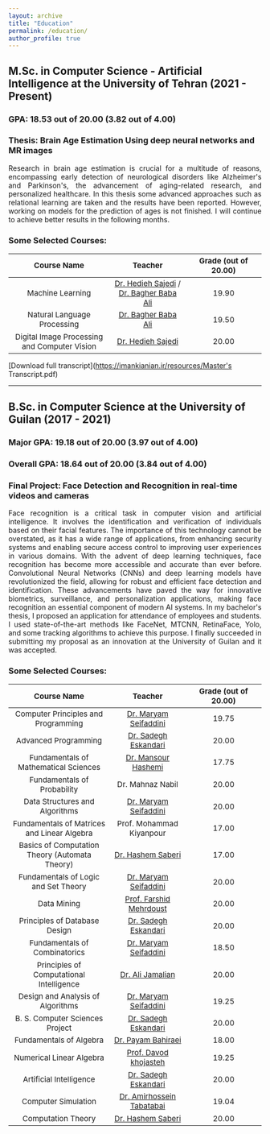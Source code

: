 ```yaml
---
layout: archive
title: "Education"
permalink: /education/
author_profile: true
---
```


<style>
    table {
        width: 100%;
        font-size: 15px;
        font-weight: bold;
        background-color: $light-gray;
    }

    table tbody tr td:nth-child(1){width:40%;}
    table tbody tr td:nth-child(2){width:30%;}
    table tbody tr td:nth-child(3){width:30%;}
	td {
		font-weight: normal !important;
	}

</style>



<h2>
M.Sc. in Computer Science - Artificial Intelligence at the University of Tehran              (2021 - Present)
</h2>

<h3>
GPA: 18.53 out of 20.00 (3.82 out of 4.00)
</h3>

<h3>Thesis: Brain Age Estimation Using deep neural networks and MR images</h3>
<p style="text-align:justify;">Research in brain age estimation is crucial for a multitude of reasons, encompassing early detection of neurological disorders like Alzheimer's and Parkinson's, the advancement of aging-related research, and personalized healthcare. In this thesis some advanced approaches such as relational learning are taken and the results have been reported. However, working on models for the prediction of ages is not finished. I will continue to achieve better results in the following months. </p>

<h3>
Some Selected Courses:
</h3>


|                Course Name                 |      Teacher      |  Grade (out of 20.00) |
|    :----------:|:-------------:|:------:|
| Machine Learning |  [Dr. Hedieh Sajedi](https://scholar.google.com/citations?user=YHjV73oAAAAJ&hl=en) / [Dr. Bagher Baba Ali](https://dblp.org/pid/87/9176.html) | 19.90 |
| Natural Language Processing |    [Dr. Bagher Baba Ali](https://dblp.org/pid/87/9176.html)   |   19.50 |
| Digital Image Processing and Computer Vision | [Dr. Hedieh Sajedi](https://scholar.google.com/citations?user=YHjV73oAAAAJ&hl=en) |    20.00 |

[Download full transcript](https://imankianian.ir/resources/Master's Transcript.pdf)


------------------------

<h2>
B.Sc. in Computer Science at the University of Guilan              (2017 - 2021)
</h2>

<h3>
Major GPA: 19.18 out of 20.00 (3.97 out of 4.00)
</h3>

<h3>
Overall GPA: 18.64 out of 20.00 (3.84 out of 4.00)
</h3>
<h3>Final Project: Face Detection and Recognition in real-time videos and cameras</h3>
<p style="text-align:justify;">Face recognition is a critical task in computer vision and artificial intelligence. It involves the identification and verification of individuals based on their facial features. The importance of this technology cannot be overstated, as it has a wide range of applications, from enhancing security systems and enabling secure access control to improving user experiences in various domains. With the advent of deep learning techniques, face recognition has become more accessible and accurate than ever before. Convolutional Neural Networks (CNNs) and deep learning models have revolutionized the field, allowing for robust and efficient face detection and identification. These advancements have paved the way for innovative biometrics, surveillance, and personalization applications, making face recognition an essential component of modern AI systems. In my bachelor's thesis, I proposed an application for attendance of employees and students. I used state-of-the-art methods like FaceNet, MTCNN, RetinaFace, Yolo, and some tracking algorithms to achieve this purpose. I finally succeeded in submitting my proposal as an innovation at the University of Guilan and it was accepted.</p>
<h3>
Some Selected Courses:
</h3>



|                Course Name                 |      Teacher      |  Grade (out of 20.00) |
|    :----------:|:-------------:|:------:|
| Computer Principles and Programming |  [Dr. Maryam Seifaddini](https://scholar.google.com/citations?user=H6nDdkgAAAAJ&hl=en) | 19.75 |
| Advanced Programming |    [Dr. Sadegh Eskandari](https://scholar.google.com/citations?user=y-LsrFEAAAAJ&hl=en)   |   20.00 |
| Fundamentals of Mathematical Sciences | [Dr. Mansour Hashemi](https://scholar.google.com/citations?user=lRK8dfkAAAAJ&hl=en) |    17.75 |
| Fundamentals of Probability | Dr. Mahnaz Nabil |    20.00 |
| Data Structures and Algorithms | [Dr. Maryam Seifaddini](https://scholar.google.com/citations?user=H6nDdkgAAAAJ&hl=en) |    20.00 |
| Fundamentals of Matrices and Linear Algebra | Prof. Mohammad Kiyanpour |    17.00 |
| Basics of Computation Theory (Automata Theory) | [Dr. Hashem Saberi](https://scholar.google.com/citations?user=rgXtd_QAAAAJ&hl=en) |    17.00 |
| Fundamentals of Logic and Set Theory | [Dr. Maryam Seifaddini](https://scholar.google.com/citations?user=H6nDdkgAAAAJ&hl=en) |    20.00 |
| Data Mining | [Prof. Farshid Mehrdoust](https://scholar.google.com/citations?user=JUWwhBoAAAAJ&hl=en) |    20.00 |
| Principles of Database Design | [Dr. Sadegh Eskandari](https://scholar.google.com/citations?user=y-LsrFEAAAAJ&hl=en) |    20.00 |
| Fundamentals of Combinatorics | [Dr. Maryam Seifaddini](https://scholar.google.com/citations?user=H6nDdkgAAAAJ&hl=en) |    18.50 |
| Principles of Computational Intelligence | [Dr. Ali Jamalian](https://scholar.google.ch/citations?user=TRMcm8sAAAAJ&hl=en) |    20.00 |
| Design and Analysis of Algorithms | [Dr. Maryam Seifaddini](https://scholar.google.com/citations?user=H6nDdkgAAAAJ&hl=en) |    19.25 |
| B. S. Computer Sciences Project | [Dr. Sadegh Eskandari](https://scholar.google.com/citations?user=y-LsrFEAAAAJ&hl=en) |    20.00 |
| Fundamentals of Algebra | [Dr. Payam Bahiraei](https://scholar.google.com/citations?user=eOEQq4IAAAAJ&hl=en) |    18.00 |
| Numerical Linear Algebra | [Prof. Davod khojasteh](https://scholar.google.com/citations?user=pXBjb0AAAAAJ&hl=en) |    19.25 |
| Artificial Intelligence | [Dr. Sadegh Eskandari](https://scholar.google.com/citations?user=y-LsrFEAAAAJ&hl=en) |    20.00 |
| Computer Simulation | [Dr. Amirhossein Tabatabai](https://scholar.google.com/citations?user=HEBT11YAAAAJ&hl=en) |    19.04 |
| Computation Theory | [Dr. Hashem Saberi](https://scholar.google.com/citations?user=rgXtd_QAAAAJ&hl=en) |    20.00 |

